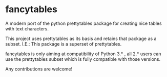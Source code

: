 # fancytables

A modern port of the python prettytables package for creating nice tables with text characters.

This project uses prettytables as its basis and retains that package as a subset. I.E.: This package is a superset of prettytables.

fancytables is only aiming at compatibility of Python 3.* , all 2.* users can use the prettytables subset which is fully compatible with those versions.

Any contributions are welcome!
